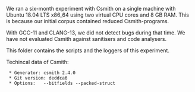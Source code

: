 We ran a six-month experiment with Csmith on a single machine with Ubuntu 18.04 LTS x86_64 using two virtual CPU cores and 8 GB RAM.
This is because our initial corpus contained reduced Csmith-programs.

With GCC-11 and CLANG-13, we did not detect bugs during that time. We have not evaluated Csmith against sanitisers and code analysers.

This folder contains the scripts and the loggers of this experiment.

Techincal data of Csmith:
```
 * Generator: csmith 2.4.0
 * Git version: deddca6
 * Options:   --bitfields --packed-struct
```
